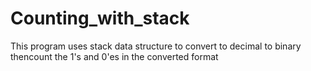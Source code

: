 # Counting_with_stack
This program uses stack data structure to  convert to decimal to binary thencount the 1's and 0'es in the converted format
